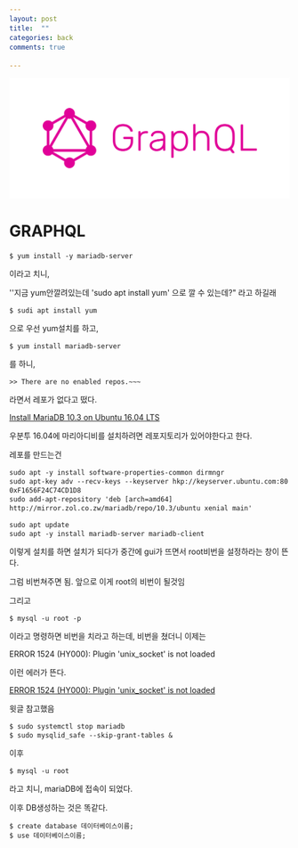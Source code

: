 ```yaml
---
layout: post
title:  ""
categories: back
comments: true

---
```




![graphql](/assets/img/devcate/graphql.png)

# GRAPHQL



```
$ yum install -y mariadb-server
```

이라고 치니, 

''지금 yum안깔려있는데 'sudo apt install yum' 으로 깔 수 있는데?" 라고 하길래

```
$ sudi apt install yum
```

으로 우선 yum설치를 하고,

```
$ yum install mariadb-server
```

를 하니, 

```
>> There are no enabled repos.~~~
```

라면서 레포가 없다고 떴다.

[Install MariaDB 10.3 on Ubuntu 16.04 LTS](<https://computingforgeeks.com/how-to-install-mariadb-10-3-on-ubuntu-16-04-lts-xenial/>)

우분투 16.04에 마리아디비를 설치하려면 레포지토리가 있어야한다고 한다.

레포를 만드는건

```
sudo apt -y install software-properties-common dirmngr
sudo apt-key adv --recv-keys --keyserver hkp://keyserver.ubuntu.com:80 0xF1656F24C74CD1D8
sudo add-apt-repository 'deb [arch=amd64] http://mirror.zol.co.zw/mariadb/repo/10.3/ubuntu xenial main'
```

```
sudo apt update
sudo apt -y install mariadb-server mariadb-client
```



이렇게 설치를 하면 설치가 되다가 중간에 gui가 뜨면서 root비번을 설정하라는 창이 뜬다.

그럼 비번쳐주면 됨. 앞으로 이게 root의 비번이 될것임

그리고



```
$ mysql -u root -p
```

이라고 명령하면 비번을 치라고 하는데, 비번을 쳤더니 이제는

ERROR 1524 (HY000): Plugin 'unix_socket' is not loaded

이런 에러가 뜬다.

[ERROR 1524 (HY000): Plugin 'unix_socket' is not loaded](<https://wnw1005.tistory.com/57>)

윗글 참고했음

```
$ sudo systemctl stop mariadb
$ sudo mysqlid_safe --skip-grant-tables &
```

이후

```
$ mysql -u root
```

라고 치니, mariaDB에 접속이 되었다.



이후 DB생성하는 것은 똑같다.

```
$ create database 데이터베이스이름;
$ use 데이터베이스이름;
```

